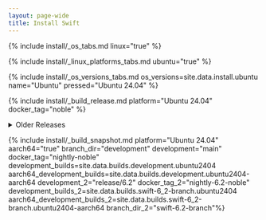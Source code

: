 ```yaml
---
layout: page-wide
title: Install Swift
---
```


{% include install/_os_tabs.md linux="true" %}

{% include install/_linux_platforms_tabs.md ubuntu="true" %}

{% include install/_os_versions_tabs.md os_versions=site.data.install.ubuntu  name="Ubuntu" pressed="Ubuntu 24.04" %}

{% include install/_build_release.md platform="Ubuntu 24.04" docker_tag="noble" %}

<details class="download" style="margin-bottom: 0;">
  <summary>Older Releases</summary>
  {% include install/_older-releases.md platform="Ubuntu 24.04" %}
</details>

{% include install/_build_snapshot.md platform="Ubuntu 24.04"
aarch64="true"
branch_dir="development"
development="main"
docker_tag="nightly-noble"
development_builds=site.data.builds.development.ubuntu2404
aarch64_development_builds=site.data.builds.development.ubuntu2404-aarch64
development_2="release/6.2"
docker_tag_2="nightly-6.2-noble"
development_builds_2=site.data.builds.swift-6_2-branch.ubuntu2404 aarch64_development_builds_2=site.data.builds.swift-6_2-branch.ubuntu2404-aarch64
branch_dir_2="swift-6.2-branch"%}
